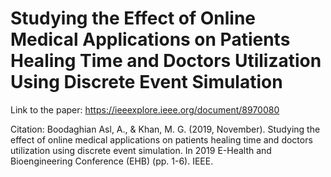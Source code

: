 # Studying the Effect of Online Medical Applications on Patients Healing Time and Doctors Utilization Using Discrete Event Simulation
Link to the paper: https://ieeexplore.ieee.org/document/8970080 

Citation: Boodaghian Asl, A., & Khan, M. G. (2019, November). Studying the effect of online medical applications on patients healing time and doctors utilization using discrete event simulation. In 2019 E-Health and Bioengineering Conference (EHB) (pp. 1-6). IEEE.

